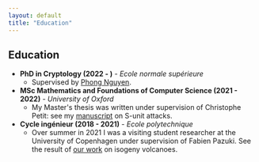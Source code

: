 ```yaml
---
layout: default
title: "Education"
---
```


## Education

* **PhD in Cryptology (2022 - )** - *Ecole normale supérieure*
    * Supervised by [Phong Nguyen](https://www.di.ens.fr/~pnguyen/).
* **MSc Mathematics and Foundations of Computer Science (2021 - 2022)** - *University of Oxford*
    * My Master's thesis was written under supervision of Christophe Petit: see my [manuscript](HBmfocs.pdf) on S-unit attacks.
* **Cycle ingénieur (2018 - 2021)** - *Ecole polytechnique*
    * Over summer in 2021 I was a visiting student researcher at the University of Copenhagen under supervision of Fabien Pazuki. See the result of [our work](https://arxiv.org/abs/2210.01086) on isogeny volcanoes.


